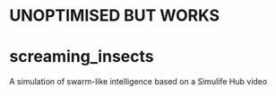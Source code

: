 # UNOPTIMISED BUT WORKS

# screaming_insects
A simulation of swarm-like intelligence based on a  Simulife Hub video
